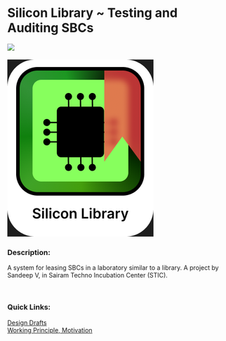 <h1> Silicon Library ~ Testing and Auditing SBCs</h1>

<a title="Made with Fluent Design" href="https://github.com/bdlukaa/fluent_ui">
  <img
    src="https://img.shields.io/badge/fluent-design-blue?style=round-square&color=gray&labelColor=1273DE"
  >
</a>
<br/>
<br/>
<img src="Assets\icon.png">
<br />
<h3>Description:</h3>

 A system for leasing SBCs in a laboratory similar to a library.
 A project by Sandeep V, in Sairam Techno Incubation Center (STIC).

<br />

<h3>Quick Links:</h3>

[Design Drafts](DESIGNDRAFTS.md)
<br>
[Working Principle, Motivation](PPT.md)
